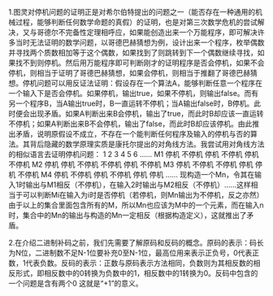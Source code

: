 1.图灵对停机问题的证明正是对希尔伯特提出的问题之一（能否存在一种通用的机械过程，能够判断任何数学命题的真假）的证明，也是对第三次数学危机的尝试解决，又与哥德尔不完备性定理相呼应，如果能创造出来一个万能程序，即可解决许多当时无法证明的数学问题，以哥德巴赫猜想为例，设计出来一个程序，枚举偶数并寻找两个质数相加等于这个偶数，如果找到了则跳转到下一个偶数继续寻找，如果找不到则停机。然后用万能程序即可判断刚才的证明程序是否会停机，如果不会停机，则相当于证明了哥德巴赫猜想，如果会停机，则相当于推翻了哥德巴赫猜想。停机问题可以用反证法证明：假设存在一个算法A，能够判断任意一个程序在一个输入下是否会停机。如果停机，输出true，如果不停机，则输出false。而有另一个程序B，当A输出true时，B一直运转不停机；当A输出false时，B停机。此时便会出现矛盾。如果A判断出来B会停机，输出了true，而此时B却应该一直运转不停机；如果A判断出来B不会停机，输出了false，而此时B却应该停机。由此推出矛盾，说明原假设不成立，不存在一个能判断任何程序及输入的停机与否的算法。其背后隐藏的数学原理实质是康托尔提出的对角线方法。我尝试用对角线方法的相似语言去证明停机问题：
    1     2     3     4     5     6 ……
M1 停机 不停机  停机 不停机  停机 不停机
M2 停机  停机  不停机 不停机  停机 不停机
M3 停机 不停机 不停机 停机   停机 不停机
M4 停机 不停机  停机 不停机  停机  停机
……
现构造一个Mn，令其在输入1时输出与M1相反（不停机），在输入2时输出与M2相反（不停机）……这样相当于可以判断Mi在输入为i时是否停机（若停机，则Mn输出为不停机，反之亦然）由于以上的集合里面包含所有的M，所以Mn也应该为M中的一个元素，而在输入n时，集合中的Mn的输出与构造的Mn一定相反（根据构造定义），这就推出了矛盾。

2.在介绍二进制补码之前，我们先需要了解原码和反码的概念。原码的表示：码长为N位，二进制数不足N-1位要补充0至N-1位，最高位用来表示正负号，0代表正数，1代表负数。反码的表示：正数与原码表示方法相同，负数则为其相反数的相反形式，即相反数中的0转换为负数中的1，相反数中的1转换为0。反码中包含的一个问题是含有两个0
这就是“+1”的意义。
